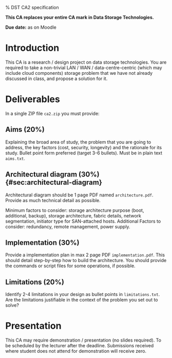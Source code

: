 % DST CA2 specification

**This CA replaces your entire CA mark in Data Storage Technologies.**

**Due date:** as on Moodle

Introduction
============

This CA is a research / design project on data storage technologies. You are
required to take a non-trivial LAN / WAN / data-centre-centric (which
may include cloud components) storage problem that we have not already
discussed in class, and propose a solution for it.

Deliverables
============

In a single ZIP file `ca2.zip` you must provide:

Aims (20%)
----------

Explaining the broad area of study, the problem that you are going to
address, the key factors (cost, security, longevity) and the rationale
for its study.
Bullet point form preferred (target 3-6 bullets).
Must be in plain text `aims.txt`.

Architectural diagram (30%) {#sec:architectural-diagram}
---------------------------

Architectural diagram should be 1 page PDF named `architecture.pdf`.
Provide as much technical detail as possible.

Minimum factors to consider: storage architecture purpose (boot,
additional, backup), storage architecture, fabric details, network
segmentation, initiator type for SAN-attached hosts.
Additional Factors to consider: redundancy, remote management, power supply.

Implementation (30%)
--------------------

Provide a implementation plan in max 2 page PDF `implementation.pdf`.
This should detail step-by-step how to build the architecture.
You should provide the commands or script files for some operations, if possible.

Limitations (20%)
-----------------

Identify 2-4 limitations in your design as bullet points in `limitations.txt`.
Are the limitations justifiable in the context of the problem you set out to solve?

Presentation
============

This CA may require demonstration / presentation (no slides required).
To be scheduled by the lecturer after the deadline.
Submissions received where student does not attend for demonstration will receive zero.
